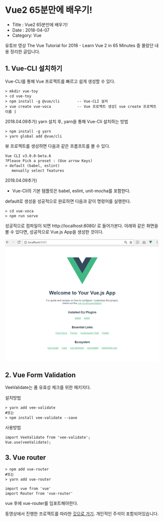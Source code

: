 # Vue2 65분만에 배우기!

- Title : Vue2 65분만에 배우기!
- Date : 2018-04-07
- Category: Vue

유튜브 영상 The Vue Tutorial for 2018 - Learn Vue 2 in 65 Minutes 중 몰랐던 내용 정리한 글입니다.

## 1. Vue-CLI 설치하기

Vue-CLI를 통해 Vue 프로젝트를 빠르고 쉽게 생성할 수 있다.

```
> mkdir vue-toy
> cd vue-toy
> npm install -g @vue/cli        -- Vue-CLI 설치
> vue create vue-voca            -- Vue 프로젝트 생성[ vue create 프로젝트이름 ]
```

2018.04.09추가) yarn 설치 후, yarn을 통해 Vue-Cli 설치하는 방법

```
> npm install -g yarn
> yarn global add @vue/cli
```

뷰 프로젝트를 생성하면 다음과 같은 프롬프트를 볼 수 있다.

```
Vue CLI v3.0.0-beta.6
?Please Pick a preset : (Use arrow Keys)
> default (babel, eslint)
   menually select features
```

2018.04.09추가)

- Vue-Cli의 기본 템플릿은 babel, eslint, unit-mocha를 포함한다.

default로 생성을 성공적으로 완료하면 다음과 같이 명령어를 실행한다.

```
> cd vue-voca
> npm run serve
```

성공적으로 컴파일이 되면 http://localhost:8080/ 로 들어가본다.
아래와 같은 화면을 볼 수 있다면, 성공적으로 Vue.js App을 생성한 것이다.

![화면](https://raw.githubusercontent.com/devgaram/TIL/master/Vue/images/2018-04-07-img/2018-04-07-img.png)

## 2. Vue Form Validation

VeeValidate는 폼 유효성 체크를 위한 패키지다.

설치방법

```
> yarn add vee-validate
#또는
> npm install vee-validate --save
```

사용방법

```
import VeeValidate from 'vee-validate';
Vue.use(veeValidate);
```

## 3. Vue router

```
> npm add vue-router
#또는
> yarn add vue-router
```

```
import vue from 'vue'
import Router from 'vue-router'
```

vue 후에 vue-router를 임포트해야한다.

동영상에서 진행한 프로젝트를 따라한 [깃으로 가기](https://github.com/devgaram/vueStudy). 개인적인 주석이 포함되어있습니다.
